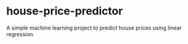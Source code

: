 # house-price-predictor
A simple machine learning project to predict house prices using linear regression.
